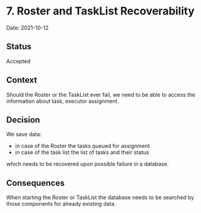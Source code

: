 # 7. Roster and TaskList Recoverability

Date: 2021-10-12

## Status

Accepted

## Context

Should the Roster or the TaskList ever fail, we need to be able to access the information about task,
executor assignment.

## Decision
We save data:
 - in case of the Roster the tasks queued for assignment
 - in case of the task list the list of tasks and their status

which needs to be recovered upon possible failure in a database.

## Consequences
When starting the Roster or TaskList the database needs to be searched by those components for already existing data.